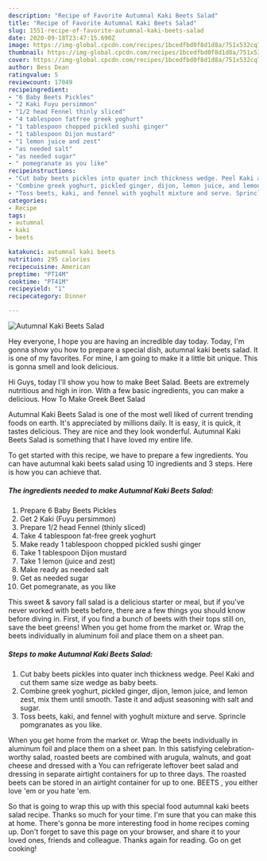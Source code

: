 ```yaml
---
description: "Recipe of Favorite Autumnal Kaki Beets Salad"
title: "Recipe of Favorite Autumnal Kaki Beets Salad"
slug: 1551-recipe-of-favorite-autumnal-kaki-beets-salad
date: 2020-09-18T23:47:15.690Z
image: https://img-global.cpcdn.com/recipes/1bcedfbd0f8d1d8a/751x532cq70/autumnal-kaki-beets-salad-recipe-main-photo.jpg
thumbnail: https://img-global.cpcdn.com/recipes/1bcedfbd0f8d1d8a/751x532cq70/autumnal-kaki-beets-salad-recipe-main-photo.jpg
cover: https://img-global.cpcdn.com/recipes/1bcedfbd0f8d1d8a/751x532cq70/autumnal-kaki-beets-salad-recipe-main-photo.jpg
author: Bess Dean
ratingvalue: 5
reviewcount: 17049
recipeingredient:
- "6 Baby Beets Pickles"
- "2 Kaki Fuyu persimmon"
- "1/2 head Fennel thinly sliced"
- "4 tablespoon fatfree greek yoghurt"
- "1 tablespoon chopped pickled sushi ginger"
- "1 tablespoon Dijon mustard"
- "1 lemon juice and zest"
- "as needed salt"
- "as needed sugar"
- " pomegranate as you like"
recipeinstructions:
- "Cut baby beets pickles into quater inch thickness wedge. Peel Kaki and cut them same size wedge as baby beets."
- "Combine greek yoghurt, pickled ginger, dijon, lemon juice, and lemon zest, mix them until smooth. Taste it and adjust seasoning with salt and sugar."
- "Toss beets, kaki, and fennel with yoghult mixture and serve. Sprincle pomgranates as you like."
categories:
- Recipe
tags:
- autumnal
- kaki
- beets

katakunci: autumnal kaki beets 
nutrition: 295 calories
recipecuisine: American
preptime: "PT14M"
cooktime: "PT41M"
recipeyield: "1"
recipecategory: Dinner

---
```



![Autumnal Kaki Beets Salad](https://img-global.cpcdn.com/recipes/1bcedfbd0f8d1d8a/751x532cq70/autumnal-kaki-beets-salad-recipe-main-photo.jpg)

Hey everyone, I hope you are having an incredible day today. Today, I'm gonna show you how to prepare a special dish, autumnal kaki beets salad. It is one of my favorites. For mine, I am going to make it a little bit unique. This is gonna smell and look delicious.

Hi Guys, today I&#39;ll show you how to make Beet Salad. Beets are extremely nutritious and high in iron. With a few basic ingredients, you can make a delicious. How To Make Greek Beet Salad

Autumnal Kaki Beets Salad is one of the most well liked of current trending foods on earth. It's appreciated by millions daily. It is easy, it is quick, it tastes delicious. They are nice and they look wonderful. Autumnal Kaki Beets Salad is something that I have loved my entire life.


To get started with this recipe, we have to prepare a few ingredients. You can have autumnal kaki beets salad using 10 ingredients and 3 steps. Here is how you can achieve that.

<!--inarticleads1-->

##### The ingredients needed to make Autumnal Kaki Beets Salad:

1. Prepare 6 Baby Beets Pickles
1. Get 2 Kaki (Fuyu persimmon)
1. Prepare 1/2 head Fennel (thinly sliced)
1. Take 4 tablespoon fat-free greek yoghurt
1. Make ready 1 tablespoon chopped pickled sushi ginger
1. Take 1 tablespoon Dijon mustard
1. Take 1 lemon (juice and zest)
1. Make ready as needed salt
1. Get as needed sugar
1. Get  pomegranate, as you like


This sweet &amp; savory fall salad is a delicious starter or meal, but if you&#39;ve never worked with beets before, there are a few things you should know before diving in. First, if you find a bunch of beets with their tops still on, save the beet greens! When you get home from the market or. Wrap the beets individually in aluminum foil and place them on a sheet pan. 

<!--inarticleads2-->

##### Steps to make Autumnal Kaki Beets Salad:

1. Cut baby beets pickles into quater inch thickness wedge. Peel Kaki and cut them same size wedge as baby beets.
1. Combine greek yoghurt, pickled ginger, dijon, lemon juice, and lemon zest, mix them until smooth. Taste it and adjust seasoning with salt and sugar.
1. Toss beets, kaki, and fennel with yoghult mixture and serve. Sprincle pomgranates as you like.


When you get home from the market or. Wrap the beets individually in aluminum foil and place them on a sheet pan. In this satisfying celebration-worthy salad, roasted beets are combined with arugula, walnuts, and goat cheese and dressed with a You can refrigerate leftover beet salad and dressing in separate airtight containers for up to three days. The roasted beets can be stored in an airtight container for up to one. BEETS , you either love &#39;em or you hate &#39;em. 

So that is going to wrap this up with this special food autumnal kaki beets salad recipe. Thanks so much for your time. I'm sure that you can make this at home. There's gonna be more interesting food in home recipes coming up. Don't forget to save this page on your browser, and share it to your loved ones, friends and colleague. Thanks again for reading. Go on get cooking!
